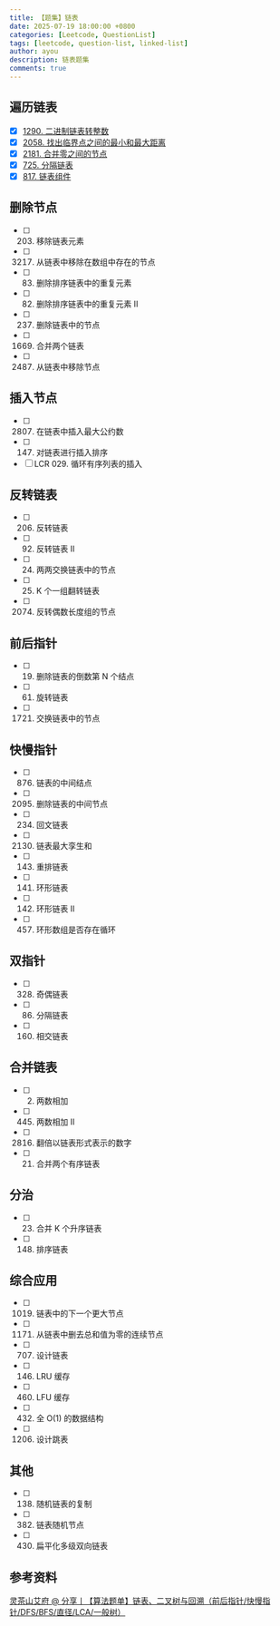 ```yaml
---
title: 【题集】链表
date: 2025-07-19 18:00:00 +0800
categories: [Leetcode, QuestionList]
tags: [leetcode, question-list, linked-list]
author: ayou
description: 链表题集
comments: true
---
```


## 遍历链表
- [x] [1290. 二进制链表转整数](/posts/leetcode-1290-convert-binary-number-in-a-linked-list-to-integer)
- [x] [2058. 找出临界点之间的最小和最大距离](/posts/leetcode-2058-find-the-minimum-and-maximum-number-of-nodes-between-critical-points)
- [x] [2181. 合并零之间的节点](/posts/leetcode-2181-merge-nodes-in-between-zeros)
- [x] [725. 分隔链表](/posts/leetcode-725-split-linked-list-in-parts)
- [x] [817. 链表组件](/posts/leetcode-817-linked-list-components)

## 删除节点
- [ ] 203. 移除链表元素
- [ ] 3217. 从链表中移除在数组中存在的节点
- [ ] 83. 删除排序链表中的重复元素
- [ ] 82. 删除排序链表中的重复元素 II
- [ ] 237. 删除链表中的节点
- [ ] 1669. 合并两个链表
- [ ] 2487. 从链表中移除节点

## 插入节点
- [ ] 2807. 在链表中插入最大公约数
- [ ] 147. 对链表进行插入排序
- [ ] LCR 029. 循环有序列表的插入

## 反转链表
- [ ] 206. 反转链表
- [ ] 92. 反转链表 II
- [ ] 24. 两两交换链表中的节点
- [ ] 25. K 个一组翻转链表
- [ ] 2074. 反转偶数长度组的节点

## 前后指针
- [ ] 19. 删除链表的倒数第 N 个结点
- [ ] 61. 旋转链表
- [ ] 1721. 交换链表中的节点

## 快慢指针
- [ ] 876. 链表的中间结点
- [ ] 2095. 删除链表的中间节点
- [ ] 234. 回文链表
- [ ] 2130. 链表最大孪生和
- [ ] 143. 重排链表
- [ ] 141. 环形链表
- [ ] 142. 环形链表 II
- [ ] 457. 环形数组是否存在循环

## 双指针
- [ ] 328. 奇偶链表
- [ ] 86. 分隔链表
- [ ] 160. 相交链表

## 合并链表
- [ ] 2. 两数相加
- [ ] 445. 两数相加 II
- [ ] 2816. 翻倍以链表形式表示的数字
- [ ] 21. 合并两个有序链表

## 分治
- [ ] 23. 合并 K 个升序链表
- [ ] 148. 排序链表

## 综合应用
- [ ] 1019. 链表中的下一个更大节点
- [ ] 1171. 从链表中删去总和值为零的连续节点
- [ ] 707. 设计链表
- [ ] 146. LRU 缓存
- [ ] 460. LFU 缓存
- [ ] 432. 全 O(1) 的数据结构
- [ ] 1206. 设计跳表

## 其他
- [ ] 138. 随机链表的复制
- [ ] 382. 链表随机节点
- [ ] 430. 扁平化多级双向链表

## 参考资料
[灵茶山艾府 @ 分享丨【算法题单】链表、二叉树与回溯（前后指针/快慢指针/DFS/BFS/直径/LCA/一般树）](https://leetcode.cn/discuss/post/3142882/fen-xiang-gun-ti-dan-lian-biao-er-cha-sh-6srp/)
